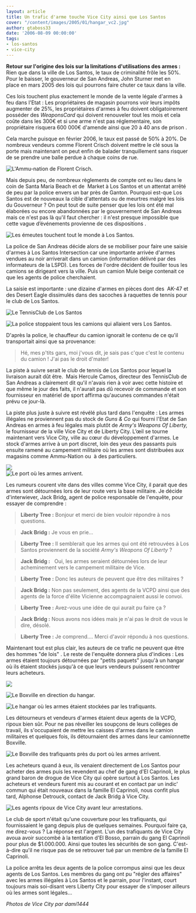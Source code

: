 ```yaml
---
layout: article
title: Un trafic d'arme touche Vice City ainsi que Los Santos
cover: "/content/images/2005/01/hangar_vc2.jpg"
author: gtaboss33
date: '2006-08-09 00:00:00'
tags:
- los-santos
- vice-city
---
```


 **Retour sur l'origine des lois sur la limitations d'utilisations des armes :** Rien que dans la ville de Los Santos, le taux de criminalité frôle les 50%. Pour le baisser, le gouverneur&nbsp;de San Andreas, John Sturner&nbsp;met en place&nbsp;en mars 2005 des lois qui pourrons faire chuter ce taux dans la ville.

Ces lois touchent plus exactement le monde de la vente légale d'armes à feu dans l'Etat : Les propriétaires de magasin&nbsp;pourrons voir leurs impôts augmenter de 25%, les propriétaires d'armes à feu doivent obligatoirement posséder des _WeaponsCard_ qui doivent renouveler tout les mois et cela coûte dans les 300€ et si une arme n'est pas réglementaire, son propriétaire risquera 600 000€ d'amende ainsi que 20 à 40&nbsp;ans de prison .

Cela&nbsp;marche puisque en&nbsp;février 2006, le taux est passé de 50% à 20%. De nombreux vendeurs comme&nbsp;Florent Crisch&nbsp;doivent mettre le clé sous la porte mais maintenant on peut enfin de balader tranquillement sans risquer de se prendre une balle perdue à chaque coins de rue.

![L'Ammu-nation de Florent Crisch.](  /content/images/2005/01/ammu_aband.jpg)

Mais depuis peu, de nombreux règlements de compte ont eu lieu dans le coin de Santa Maria Beach et de &nbsp;Market à Los Santos et un attentat arrêté de peu par la police&nbsp;envers un bar près de Ganton.&nbsp;Pourquoi&nbsp;est-que Los Santos est de nouveaux la cible d'attentats ou de meurtres malgré les lois du Gouverneur ? On peut tout de suite penser que les lois ont été mal élaborées ou encore abandonnées par le gouvernement de San&nbsp;Andreas mais&nbsp;ce n'est pas là qu'il&nbsp;faut chercher :&nbsp;il n'est presque impossible que cette vague d’événements provienne de ces dispositions .

![Les émeutes touchent tout le monde à Los Santos.](  /content/images/2005/01/emeutes.jpg)

La police de San Andreas décide alors de&nbsp;se mobiliser pour faire une saisie d'armes à Los Santos Intersection car une importante arrivée d'armes vendues au noir arriverait&nbsp;dans un&nbsp;camion&nbsp;(information délivré par des informateurs de la LSPD). Les forces de l'ordre décident de fouiller tous les camions se dirigeant vers la ville. Puis un camion Mule beige contenait ce que les agents de police cherchaient.

La saisie est importante : une&nbsp;dizaine d'armes en pièces&nbsp;dont des &nbsp;AK-47 et&nbsp; des Desert Eagle dissimulés dans des sacoches à raquettes de tennis pour le club de Los Santos.

![Le TennisClub de Los Santos](  /content/images/2005/01/tennis_club.jpg)

![La police stoppaient tous les camions qui allaient vers Los Santos.](  /content/images/2005/01/stop_camion.jpg)

D'après la police, le chauffeur du camion ignorait le contenu de ce qu'il transportait ainsi que sa provenance:

> Hé, mes p'tits gars, moi j'vous dit, je sais pas c'que c'est le contenu du camion ! J'ai pas le droit d'mater!

La piste&nbsp;à suivre serait le club de tennis de Los Santos pour lequel la livraison aurait dût être.&nbsp; Mais&nbsp;Hercule Camos, directeur des TennisClub de San&nbsp;Andreas&nbsp;a clairement dit qu'il n'avais rien à voir avec cette histoire et que même le jour des faits, il n'aurait pas dû recevoir de commande&nbsp;et son fournisseur en matériel de sport&nbsp;affirma qu'aucunes commandes n'était prévu ce jour-là.

La piste plus juste à suivre est révélé plus tard dans l'enquête : Les armes illégales ne proviennent pas du stock de _Guns & Co_ qui fourni l'Etat de San Andreas en armes à feu légales mais plutôt de _Army's Weapons Of Liberty,_ le fournisseur de la ville Vice City et de Liberty City. L’œil se tourne maintenant vers Vice City, ville au cœur du développement d'armes. Le stock d'armes arrive&nbsp;à un port discret, loin des yeux des passants puis ensuite ramené au campement militaire où les armes sont distribuées aux magasins comme Ammu-Nation ou&nbsp; à des particuliers.

![](  /content/images/2005/01/arrive_arme.jpg)  
 ![Le port où les armes arrivent.](  /content/images/2005/01/arrive_arme2.jpg)

Les rumeurs courent vite dans des villes comme Vice City, il parait que des armes sont détournées lors de leur route vers la base militaire. Je décide d'interwiever, Jack Bridg, agent de police responsable de l'enquête, pour essayer de comprendre :

> **Liberty Tree :** Bonjour et merci de bien vouloir répondre à nos questions.

> **Jack Bridg :** Je vous en prie...

> **Liberty Tree :** Il semblerait que les armes qui ont été retrouvées à Los Santos proviennent de la société _Army's Weapons Of Liberty_ ?

> **Jack Bridg :** &nbsp; Oui, les armes seraient détournées lors de leur acheminement vers le campement militaire de Vice.

> **Liberty Tree :** Donc les auteurs de peuvent que être des militaires ?

> **Jack Bridg :** Non pas seulement, des agents de la VCPD ainsi que des agents de la force d'élite Vicienne accompagnaient aussi&nbsp;le convoi.

> **Liberty Tree :** Avez-vous une idée de qui aurait pu faire ça ?

> **Jack Bridg :** Nous avons nos idées mais je n'ai pas le droit de vous le dire, désolé.

> **Liberty Tree :** Je comprend.... Merci d'avoir répondu à nos questions.

Maintenant tout est plus clair, les auteurs de ce trafic ne peuvent que être des hommes "de lois" . Le reste de l'enquête donnera plus d'indices : Les armes étaient toujours détournées par "petits paquets" jusqu'à un hangar où&nbsp;ils étaient stockés jusqu'à ce&nbsp;que leurs vendeurs puissent rencontrer leurs acheteurs.

![](  /content/images/2005/01/boxville1.jpg)

![Le Boxville en direction du hangar.](  /content/images/2005/01/boxville2.jpg)

![Le hangar où les armes étaient stockées par les trafiquants.](  /content/images/2005/01/hangar_vc.jpg)

Les détourneurs et vendeurs d'armes étaient deux agents de la VCPD, ripoux bien sûr. Pour ne pas réveiller les soupçons de leurs collèges de travail, ils s'occupaient de mettre les caisses d'armes dans le camion militaires et quelques fois, ils détournaient des armes dans leur camionnette Boxville.

![Le Boxville des trafiquants près du port où les armes arrivent.](  /content/images/2005/01/boxville_hangar.jpg)

Les acheteurs quand à eux, ils venaient directement de Los Santos pour acheter des armes puis les revendent au chef de gang&nbsp;d'El Caprinoli, le&nbsp;plus grand baron de drogue de Vice City qui opère surtout à Los Santos. Les acheteurs et vendeurs furent mis au courant et en contact par un indic' commun qui était nouveaux dans la famille El Caprinoli, nous confit plus tard, Alphonse Detrouck, contact de Jack Bridg à Vice City.

![Les agents ripoux de Vice City avant leur arrestations.](  /content/images/2005/01/ripou_flic.jpg)

Le club de sport n'était qu'une couverture pour les trafiquants, qui fournissaient le gang depuis plus de quelques semaines. Pourquoi faire ça, me direz-vous ? La réponse est l'argent. L'un des trafiquants de Vice City avoua avoir succombé à la tentation d'El Bosso, parrain du gang El Caprinoli pour plus de $1.000.000. Ainsi que toutes les sécurités de son gang. C'est-à-dire qu'il ne risque pas de se retrouver tué par un membre de la famille El Caprinoli.

La police arrêta les&nbsp;deux agents de la police corrompus ainsi que les&nbsp;deux agents de Los Santos. Les membres du gang ont pu "régler des affaires" avec les armes&nbsp;illégales à&nbsp;Los Santos et le parrain, pour l'instant, court toujours mais soi-disant vers Liberty City pour essayer de s'imposer ailleurs où les armes sont légales...

_Photos de Vice City par dami1444_

<!--kg-card-end: markdown-->
